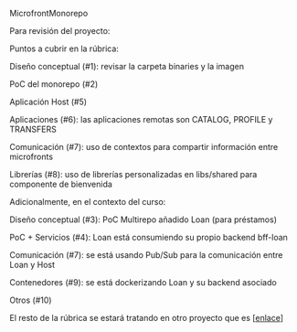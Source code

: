 MicrofrontMonorepo

Para revisión del proyecto:

Puntos a cubrir en la rúbrica:

Diseño conceptual (#1): revisar la carpeta binaries y la imagen

PoC del monorepo (#2)

Aplicación Host (#5)

Aplicaciones (#6): las aplicaciones remotas son CATALOG, PROFILE y TRANSFERS

Comunicación (#7): uso de contextos para compartir información entre microfronts

Librerías (#8): uso de librerías personalizadas en libs/shared para componente de bienvenida

Adicionalmente, en el contexto del curso:

Diseño conceptual (#3): PoC Multirepo añadido Loan (para préstamos)

PoC + Servicios (#4): Loan está consumiendo su propio backend bff-loan

Comunicación (#7): se está usando Pub/Sub para la comunicación entre Loan y Host

Contenedores (#9): se está dockerizando Loan y su backend asociado

Otros (#10)

El resto de la rúbrica se estará tratando en otro proyecto que es [[enlace](https://github.com/diegofisi/microfront-multirepo)]
